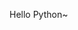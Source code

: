Hello Python~


<script src="https://utteranc.es/client.js"
        repo="freejacklee/freejacklee.github.io"
        issue-term="pathname"
        label="Comment"
        theme="github-light"
        crossorigin="anonymous"
        async>
</script>
